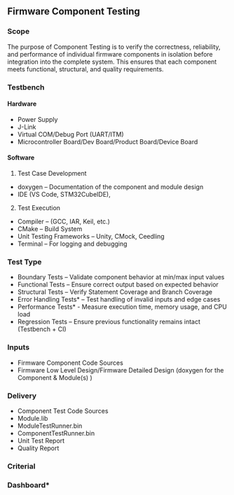 ## Firmware Component Testing

### Scope

The purpose of Component Testing is to verify the correctness, reliability, and performance of individual firmware components in isolation before integration into the complete system. This ensures that each component meets functional, structural, and quality requirements.

### Testbench

#### Hardware

- Power Supply
- J-Link
- Virtual COM/Debug Port (UART/ITM)
- Microcontroller Board/Dev Board/Product Board/Device Board

#### Software

1. Test Case Development
- doxygen – Documentation of the component and module design
- IDE (VS Code, STM32CubeIDE),
  
2. Test Execution
- Compiler – (GCC, IAR, Keil, etc.)
- CMake – Build System
- Unit Testing Frameworks – Unity, CMock, Ceedling
- Terminal – For logging and debugging

### Test Type

- Boundary Tests – Validate component behavior at min/max input values
- Functional Tests – Ensure correct output based on expected behavior
- Structural Tests – Verify Statement Coverage and Branch Coverage
- Error Handling Tests* – Test handling of invalid inputs and edge cases
- Performance Tests* - Measure execution time, memory usage, and CPU load
- Regression Tests – Ensure previous functionality remains intact (Testbench + CI)

### Inputs

- Firmware Component Code Sources
- Firmware Low Level Design/Firmware Detailed Design (doxygen for the Component & Module(s) )

### Delivery

- Component Test Code Sources
- Module.lib
- ModuleTestRunner.bin
- ComponentTestRunner.bin
- Unit Test Report
- Quality Report 

### Criterial



### Dashboard*
 
